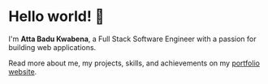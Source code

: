 # Hello world! 👋

I'm **Atta Badu Kwabena**, a Full Stack Software Engineer with a passion for building web applications.

Read more about me, my projects, skills, and achievements on my [portfolio website](https://www.10thcode.me).
